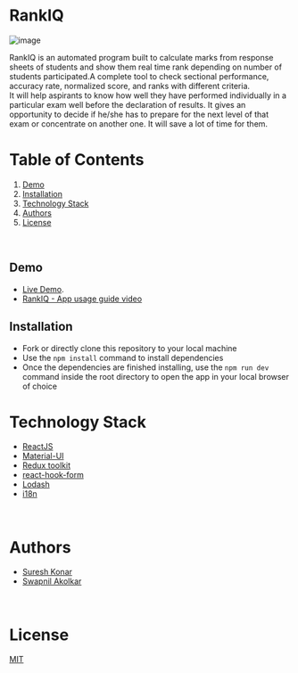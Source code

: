 # RankIQ
![image](https://user-images.githubusercontent.com/29543196/224984892-562820cc-2589-4639-924f-b27105b351e0.png)

RankIQ is an automated program built to calculate marks from response sheets of students and show them real time rank depending on number of students participated.A complete tool to check sectional performance,
accuracy rate, normalized score, and ranks with different criteria.
<br/>
It will help aspirants to know how well they have performed individually in a particular
exam well before the declaration of results. It gives an opportunity to decide if he/she
has to prepare for the next level of that exam or concentrate on another one. It will save
a lot of time for them.

# Table of Contents

1. [Demo](#demo)
2. [Installation](#installation)
3. [Technology Stack](#technology-stack)
4. [Authors](#authors)
5. [License](#license)

<br/>

## Demo
- [Live Demo](https://rankiq.netlify.app/login).
- [RankIQ - App usage guide video](https://www.loom.com/share/0678fc8a7b2c44aaab24162074682a91)

## Installation
- Fork or directly clone this repository to your local machine
- Use the `npm install` command to install dependencies
- Once the dependencies are finished installing, use the `npm run dev` command inside the root directory to open the app in your local browser of choice

# Technology Stack
- [ReactJS](https://reactjs.org/)
- [Material-UI](https://mui.com/)
- [Redux toolkit](https://redux-toolkit.js.org/)
- [react-hook-form](https://react-hook-form.com/)
- [Lodash](https://lodash.com/)
- [i18n](https://www.npmjs.com/package/i18n)

<br/>

# Authors

- [Suresh Konar](https://github.com/konarssuresh)
- [Swapnil Akolkar](https://github.com/swap7206)

<br/>

# License

[MIT](https://opensource.org/licenses/MIT)
